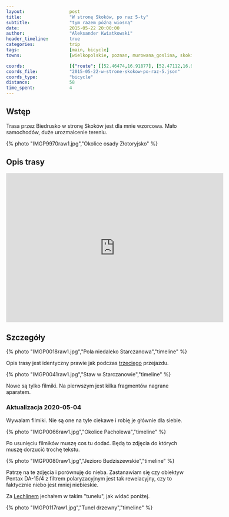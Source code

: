 ```yaml
---
layout:                 post
title:                  "W stronę Skoków, po raz 5-ty"
subtitle:               "tym razem późną wiosną"
date:                   2015-05-22 20:00:00
author:                 "Aleksander Kwiatkowski"
header_timeline:        true
categories:             trip
tags:                   [main, bicycle]
towns:                  [wielkopolskie, poznan, murowana_goslina, skoki, wagrowiec]

coords:                 [{"route": [[52.46474,16.91877], [52.47112,16.96598], [52.48105,16.96924], [52.50373,16.95774], [52.53047,16.94452], [52.54217,16.94572], [52.54039,16.95499], [52.54164,16.96589], [52.57660,16.96014], [52.58365,16.97182], [52.63670,16.94564], [52.65581,16.95834], [52.66290,17.05748], [52.69469,17.07052], [52.71393,17.09498], [52.70691,17.10906], [52.68517,17.14631], [52.67211,17.15343], [52.67450,17.16176]], "type": "bicycle"}, {"route": [[52.71441,17.13766], [52.72886,17.12967], [52.72995,17.13191], [52.75479,17.13800], [52.75043,17.14813], [52.75157,17.18366]], "type": "bicycle"}]
coords_file:            "2015-05-22-w-strone-skokow-po-raz-5.json"
coords_type:            "bicycle"
distance:               58
time_spent:             4
---
```


[vimeo-dslr]:          https://vimeo.com/128642299
[vimeo-1]:             https://vimeo.com/128729512  
[vimeo-2]:             https://vimeo.com/128740318
[vimeo-3]:             https://vimeo.com/128823587
[vimeo-4]:             https://vimeo.com/128928585
[vimeo-5]:             https://vimeo.com/129147135
[vimeo-6]:             https://vimeo.com/129156464
[vimeo-7]:             https://vimeo.com/129363482

[wiki-lechlin]:        https://pl.wikipedia.org/wiki/Lechlin

Wstęp
-----

Trasa przez Biedrusko w stronę Skoków jest dla mnie wzorcowa. Mało samochodów, duże urozmaicenie tereniu.

{% photo "IMGP9970raw1.jpg","Okolice osady Złotoryjsko" %}

Opis trasy
----------

<iframe height='405' width='590' frameborder='0' allowtransparency='true' scrolling='no' src='https://www.strava.com/activities/309559947/embed/b10da920ac1fe7c98e876f0b354c1facee465651'></iframe>

Szczegóły
---------

{% photo "IMGP0018raw1.jpg","Pola niedaleko Starczanowa","timeline" %}

Opis trasy jest identyczny prawie jak podczas [trzeciego](/trip/2014/07/02/w-strone-skokow-po-raz-3-ci/)
przejazdu.

{% photo "IMGP0041raw1.jpg","Staw w Starczanowie","timeline" %}

Nowe są tylko filmiki. Na pierwszym jest kilka fragmentów nagrane aparatem.

### Aktualizacja 2020-05-04

Wywalam filmiki. Nie są one na tyle ciekawe i robię je
głównie dla siebie.

{% photo "IMGP0066raw1.jpg","Okolice Pacholewa","timeline" %}

Po usunięciu filmików muszę cos tu dodać. Będą to zdjęcia do których muszę dorzucić
trochę tekstu.

{% photo "IMGP0080raw1.jpg","Jezioro Budziszewskie","timeline" %}

Patrzę na te zdjęcia i porównuję do nieba. Zastanawiam się czy
obiektyw Pentax DA-15/4 z filtrem polaryzacyjnym jest tak rewelacyjny,
czy to faktycznie niebo jest mniej niebieskie.

Za [Lechlinem][wiki-lechlin] jechałem w takim "tunelu", jak widać poniżej.

{% photo "IMGP0117raw1.jpg","Tunel drzewny","timeline" %}
